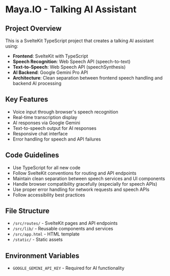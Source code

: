 # Maya.IO - Talking AI Assistant

<!-- Use this file to provide workspace-specific custom instructions to Copilot. For more details, visit https://code.visualstudio.com/docs/copilot/copilot-customization#_use-a-githubcopilotinstructionsmd-file -->

## Project Overview

This is a SvelteKit TypeScript project that creates a talking AI assistant using:

- **Frontend**: SvelteKit with TypeScript
- **Speech Recognition**: Web Speech API (speech-to-text)
- **Text-to-Speech**: Web Speech API (speechSynthesis)
- **AI Backend**: Google Gemini Pro API
- **Architecture**: Clean separation between frontend speech handling and backend AI processing

## Key Features

- Voice input through browser's speech recognition
- Real-time transcription display
- AI responses via Google Gemini
- Text-to-speech output for AI responses
- Responsive chat interface
- Error handling for speech and API failures

## Code Guidelines

- Use TypeScript for all new code
- Follow SvelteKit conventions for routing and API endpoints
- Maintain clean separation between speech services and UI components
- Handle browser compatibility gracefully (especially for speech APIs)
- Use proper error handling for network requests and speech APIs
- Follow accessibility best practices

## File Structure

- `/src/routes/` - SvelteKit pages and API endpoints
- `/src/lib/` - Reusable components and services
- `/src/app.html` - HTML template
- `/static/` - Static assets

## Environment Variables

- `GOOGLE_GEMINI_API_KEY` - Required for AI functionality
